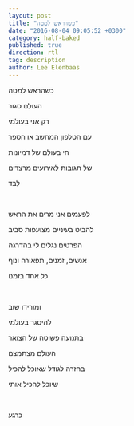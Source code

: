 ```yaml
---
layout: post
title: "כשהראש למטה"
date: "2016-08-04 09:05:52 +0300"
category: half-baked
published: true
direction: rtl
tag: description
author: Lee Elenbaas
---
```

כשהראש למטה

העולם סגור

רק אני בעולמי

עם הטלפון המחשב או הספר

חי בעולם של דמיונות

של תגובות לאירועים מרצדים

לבד

<br>

לפעמים אני מרים את הראש

להביט בעיניים מצועפות סביב

הפרטים נגלים לי בהדרגה

אנשים, זמנים, תפאורה ונוף

כל אחד בזמנו

<br>

ומורידו שוב

להיסגר בעולמי

בתנועה פשוטה של הצואר

העולם מצתמצם

בחזרה לגודל שאוכל להכיל

שיוכל להכיל אותי

<br>

כרגע
